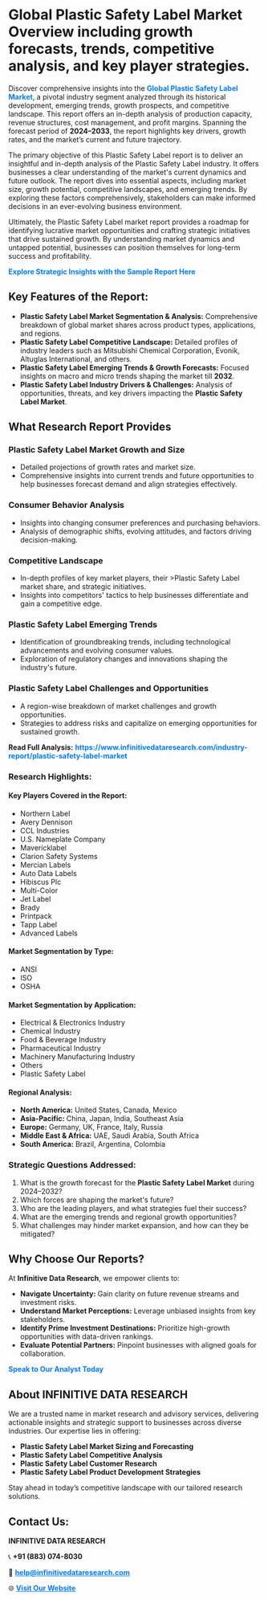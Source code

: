 <h1>Global Plastic Safety Label Market Overview including growth forecasts, trends, competitive analysis, and key player strategies.</h1>
<p>
Discover comprehensive insights into the 
<a href="https://www.infinitivedataresearch.com/industry-report/plastic-safety-label-market" rel="dofollow" style="color: #007BFF; text-decoration: none;"><strong>Global Plastic Safety Label Market</strong></a>, a pivotal industry segment analyzed through its historical development, emerging trends, growth prospects, and competitive landscape. This report offers an in-depth analysis of production capacity, revenue structures, cost management, and profit margins. Spanning the forecast period of <strong>2024–2033</strong>, the report highlights key drivers, growth rates, and the market’s current and future trajectory.
</p>
<p>
The primary objective of this Plastic Safety Label report is to deliver an insightful and in-depth analysis of the Plastic Safety Label industry. It offers businesses a clear understanding of the market's current dynamics and future outlook. The report dives into essential aspects, including market size, growth potential, competitive landscapes, and emerging trends. By exploring these factors comprehensively, stakeholders can make informed decisions in an ever-evolving business environment.
</p>
<p>
Ultimately, the Plastic Safety Label market report provides a roadmap for identifying lucrative market opportunities and crafting strategic initiatives that drive sustained growth. By understanding market dynamics and untapped potential, businesses can position themselves for long-term success and profitability.
</p>
<p>
<a href="https://www.infinitivedataresearch.com/request-sample/reportId=103989" style="color: #007BFF; text-decoration: none;"><strong>Explore Strategic Insights with the Sample Report Here</strong></a>
</p>

<h2>Key Features of the Report:</h2>
<ul>
<li><strong>Plastic Safety Label Market Segmentation & Analysis:</strong> Comprehensive breakdown of global market shares across product types, applications, and regions.</li>
<li><strong>Plastic Safety Label Competitive Landscape:</strong> Detailed profiles of industry leaders such as Mitsubishi Chemical Corporation, Evonik, Altuglas International, and others.</li>
<li><strong>Plastic Safety Label Emerging Trends & Growth Forecasts:</strong> Focused insights on macro and micro trends shaping the market till <strong>2032</strong>.</li>
<li><strong>Plastic Safety Label Industry Drivers & Challenges:</strong> Analysis of opportunities, threats, and key drivers impacting the <strong>Plastic Safety Label Market</strong>.</li>
</ul>

<h2>What Research Report Provides</h2>
<h3>Plastic Safety Label Market Growth and Size</h3>
<ul>
<li>Detailed projections of growth rates and market size.</li>
<li>Comprehensive insights into current trends and future opportunities to help businesses forecast demand and align strategies effectively.</li>
</ul>

<h3>Consumer Behavior Analysis</h3>
<ul>
<li>Insights into changing consumer preferences and purchasing behaviors.</li>
<li>Analysis of demographic shifts, evolving attitudes, and factors driving decision-making.</li>
</ul>

<h3>Competitive Landscape</h3>
<ul>
<li>In-depth profiles of key market players, their >Plastic Safety Label market share, and strategic initiatives.</li>
<li>Insights into competitors' tactics to help businesses differentiate and gain a competitive edge.</li>
</ul>

<h3>Plastic Safety Label Emerging Trends</h3>
<ul>
<li>Identification of groundbreaking trends, including technological advancements and evolving consumer values.</li>
<li>Exploration of regulatory changes and innovations shaping the industry's future.</li>
</ul>

<h3>Plastic Safety Label Challenges and Opportunities</h3>
<ul>
<li>A region-wise breakdown of market challenges and growth opportunities.</li>
<li>Strategies to address risks and capitalize on emerging opportunities for sustained growth.</li>
</ul>
<p><strong>Read Full Analysis:</strong> <a href="https://www.infinitivedataresearch.com/industry-report/plastic-safety-label-market" rel="dofollow" style="color: #007BFF; text-decoration: none;"><strong>https://www.infinitivedataresearch.com/industry-report/plastic-safety-label-market</strong></a></p>
<h3>Research Highlights:</h3>
<h4>Key Players Covered in the Report:</h4>
<ul><li>Northern Label</li><li>Avery Dennison</li><li>CCL Industries</li><li>U.S. Nameplate Company</li><li>Mavericklabel</li><li>Clarion Safety Systems</li><li>Mercian Labels</li><li>Auto Data Labels</li><li>Hibiscus Plc</li><li>Multi-Color</li><li>Jet Label</li><li>Brady</li><li>Printpack</li><li>Tapp Label</li><li>Advanced Labels</li></ul>
<h4>Market Segmentation by Type:</h4>
<ul><li>ANSI</li><li>ISO</li><li>OSHA</li></ul>
<h4>Market Segmentation by Application:</h4>
<ul><li>Electrical &amp; Electronics Industry</li><li>Chemical Industry</li><li>Food &amp; Beverage Industry</li><li>Pharmaceutical Industry</li><li>Machinery Manufacturing Industry</li><li>Others</li><li>Plastic Safety Label</li></ul>

<h4>Regional Analysis:</h4>
<ul>
<li><strong>North America:</strong> United States, Canada, Mexico</li>
<li><strong>Asia-Pacific:</strong> China, Japan, India, Southeast Asia</li>
<li><strong>Europe:</strong> Germany, UK, France, Italy, Russia</li>
<li><strong>Middle East & Africa:</strong> UAE, Saudi Arabia, South Africa</li>
<li><strong>South America:</strong> Brazil, Argentina, Colombia</li>
</ul>

<h3>Strategic Questions Addressed:</h3>
<ol>
<li>What is the growth forecast for the <strong>Plastic Safety Label Market</strong> during 2024–2032?</li>
<li>Which forces are shaping the market's future?</li>
<li>Who are the leading players, and what strategies fuel their success?</li>
<li>What are the emerging trends and regional growth opportunities?</li>
<li>What challenges may hinder market expansion, and how can they be mitigated?</li>
</ol>

<h2>Why Choose Our Reports?</h2>
<p>At <strong>Infinitive Data Research</strong>, we empower clients to:</p>
<ul>
<li><strong>Navigate Uncertainty:</strong> Gain clarity on future revenue streams and investment risks.</li>
<li><strong>Understand Market Perceptions:</strong> Leverage unbiased insights from key stakeholders.</li>
<li><strong>Identify Prime Investment Destinations:</strong> Prioritize high-growth opportunities with data-driven rankings.</li>
<li><strong>Evaluate Potential Partners:</strong> Pinpoint businesses with aligned goals for collaboration.</li>
</ul>
<p><a href="https://www.infinitivedataresearch.com/industry-report/plastic-safety-label-market" rel="dofollow" style="color: #007BFF; text-decoration: none;"><strong>Speak to Our Analyst Today</strong></a></p>

<h2>About INFINITIVE DATA RESEARCH</h2>
<p>We are a trusted name in market research and advisory services, delivering actionable insights and strategic support to businesses across diverse industries. Our expertise lies in offering:</p>
<ul>
<li><strong>Plastic Safety Label Market Sizing and Forecasting</strong></li>
<li><strong>Plastic Safety Label Competitive Analysis</strong></li>
<li><strong>Plastic Safety Label Customer Research</strong></li>
<li><strong>Plastic Safety Label Product Development Strategies</strong></li>
</ul>
<p>Stay ahead in today’s competitive landscape with our tailored research solutions.</p>

<h2>Contact Us:</h2>
<p><strong>INFINITIVE DATA RESEARCH</strong></p>
<p>📞 <strong>+91 (883) 074-8030</strong></p>
<p>📧 <strong><a href="mailto:help@infinitivedataresearch.com" style="color: #007BFF;">help@infinitivedataresearch.com</a></strong></p>
<p>🌐 <strong><a href="https://www.infinitivedataresearch.com" rel="dofollow" style="color: #007BFF;">Visit Our Website</a></strong></p>